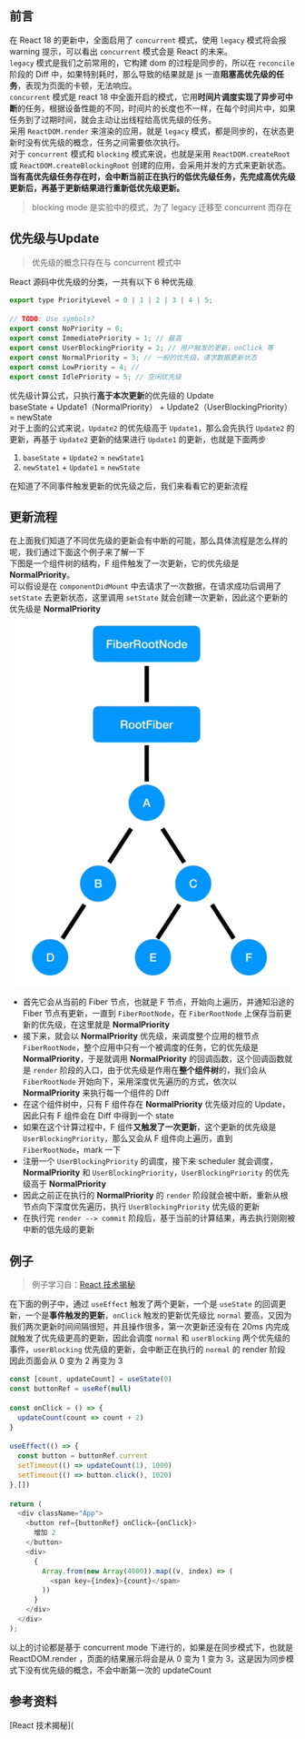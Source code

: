 ## 前言

在 React 18 的更新中，全面启用了 `concurrent` 模式，使用 `legacy` 模式将会报 warning 提示，可以看出 `concurrent` 模式会是 React 的未来。<br />`legacy` 模式是我们之前常用的，它构建 dom 的过程是同步的，所以在 `reconcile` 阶段的 Diff 中，如果特别耗时，那么导致的结果就是 js 一直**阻塞高优先级的任务**，表现为页面的卡顿，无法响应。<br />`concurrent` 模式是 react 18 中全面开启的模式，它用**时间片调度实现了异步可中断**的任务，根据设备性能的不同，时间片的长度也不一样，在每个时间片中，如果任务到了过期时间，就会主动让出线程给高优先级的任务。<br />采用 `ReactDOM.render` 来渲染的应用，就是 `legacy` 模式，都是同步的，在状态更新时没有优先级的概念，任务之间需要依次执行。<br />对于 `concurrent` 模式和 `blocking` 模式来说，也就是采用 `ReactDOM.createRoot` 或 `ReactDOM.createBlockingRoot` 创建的应用，会采用并发的方式来更新状态。**当有高优先级任务存在时，会中断当前正在执行的低优先级任务，先完成高优先级更新后，再基于更新结果进行重新低优先级更新。**

> blocking mode 是实验中的模式，为了 legacy 迁移至 concurrent 而存在

## 优先级与Update

> 优先级的概念只存在与 concurrent 模式中

React 源码中优先级的分类，一共有以下 6 种优先级

```javascript
export type PriorityLevel = 0 | 1 | 2 | 3 | 4 | 5;

// TODO: Use symbols?
export const NoPriority = 0;
export const ImmediatePriority = 1; // 最高
export const UserBlockingPriority = 2; // 用户触发的更新，onClick 等
export const NormalPriority = 3; // 一般的优先级，请求数据更新状态
export const LowPriority = 4; // 
export const IdlePriority = 5; // 空闲优先级
```

优先级计算公式，只执行**高于本次更新**的优先级的 Update<br />baseState + Update1（NormalPriority） + Update2（UserBlockingPriority） = newState<br />对于上面的公式来说，`Update2` 的优先级高于 `Update1`，那么会先执行 `Update2` 的更新，再基于 `Update2` 更新的结果进行 `Update1` 的更新，也就是下面两步

1. `baseState` + `Update2` = `newState1`
1. `newState1` + `Update1` = `newState`

在知道了不同事件触发更新的优先级之后，我们来看看它的更新流程

## 更新流程

在上面我们知道了不同优先级的更新会有中断的可能，那么具体流程是怎么样的呢，我们通过下面这个例子来了解一下<br />下图是一个组件树的结构，F 组件触发了一次更新，它的优先级是 **NormalPriority**。<br />可以假设是在 `componentDidMount` 中去请求了一次数据，在请求成功后调用了 `setState` 去更新状态，这里调用 `setState` 就会创建一次更新，因此这个更新的优先级是 **NormalPriority**<br />![image.png](../../../../img/update/second/3.jpg)

- 首先它会从当前的 Fiber 节点，也就是 F 节点，开始向上遍历，并通知沿途的 Fiber 节点有更新，一直到 `FiberRootNode`，在 `FiberRootNode` 上保存当前更新的优先级，在这里就是 **NormalPriority**
- 接下来，就会以 **NormalPriority** 优先级，来调度整个应用的根节点 `FiberRootNode`，整个应用中只有一个被调度的任务，它的优先级是 **NormalPriority**，于是就调用 **NormalPriority** 的回调函数，这个回调函数就是 `render` 阶段的入口，由于优先级是作用在**整个组件树**的，我们会从 `FiberRootNode` 开始向下，采用深度优先遍历的方式，依次以 **NormalPriority** 来执行每一个组件的 Diff 
- 在这个组件树中，只有 F 组件存在 **NormalPriority**  优先级对应的 Update，因此只有 F 组件会在 Diff 中得到一个 state
- 如果在这个计算过程中，F 组件**又触发了一次更新**，这个更新的优先级是 `UserBlockingPriority`，那么又会从 F 组件向上遍历，直到 `FiberRootNode`，mark 一下
- 注册一个 `UserBlockingPriority` 的调度，接下来 scheduler 就会调度，**NormalPriority** 和 `UserBlockingPriority`，`UserBlockingPriority` 的优先级高于 **NormalPriority** 
- 因此之前正在执行的 **NormalPriority** 的 `render` 阶段就会被中断，重新从根节点向下深度优先遍历，执行 `UserBlockingPriority` 优先级的更新
- 在执行完 `render --> commit` 阶段后，基于当前的计算结果，再去执行刚刚被中断的低先级的更新

## 例子

> 例子学习自：[React 技术揭秘](https://react.iamkasong.com/)

在下面的例子中，通过 `useEffect` 触发了两个更新，一个是 `useState` 的回调更新，一个是**事件触发的更新**，`onClick` 触发的更新优先级比 `normal` 要高，又因为我们两次更新时间间隔很短，并且操作很多，第一次更新还没有在 20ms 内完成就触发了优先级更高的更新，因此会调度 `normal` 和 `userBlocking` 两个优先级的事件，`userBlocking` 优先级的更新，会中断正在执行的 `normal` 的 render 阶段<br />因此页面会从 0 变为 2 再变为 3 

```javascript
const [count, updateCount] = useState(0)
const buttonRef = useRef(null)

const onClick = () => {
  updateCount(count => count + 2)
}

useEffect(() => {
  const button = buttonRef.current
  setTimeout(() => updateCount(1), 1000)
  setTimeout(() => button.click(), 1020)
},[])

return (
  <div className="App">
    <button ref={buttonRef} onClick={onClick}>
      增加 2
    </button>
    <div>
      {
        Array.from(new Array(4000)).map((v, index) => (
          <span key={index}>{count}</span>
        ))
      }
    </div>
  </div>
);
```

以上的讨论都是基于 concurrent mode 下进行的，如果是在同步模式下，也就是 ReactDOM.render ，页面的结果展示将会是从 0 变为 1 变为 3，这是因为同步模式下没有优先级的概念，不会中断第一次的 updateCount

## 参考资料

[React 技术揭秘](